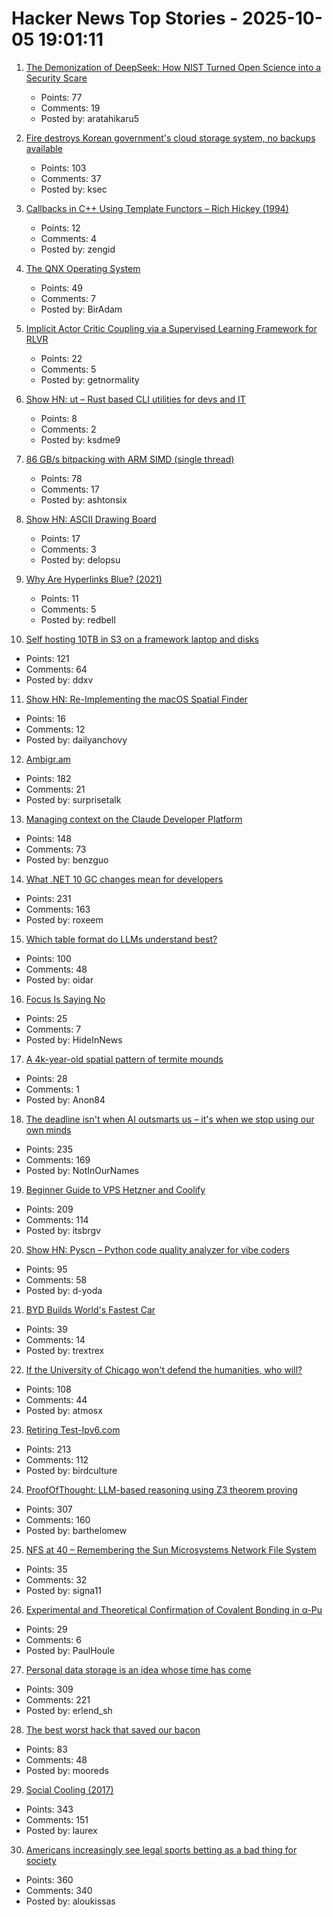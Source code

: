 # Hacker News Top Stories - 2025-10-05 19:01:11

1. [The Demonization of DeepSeek: How NIST Turned Open Science into a Security Scare](https://erichartford.com/the-demonization-of-deepseek)
   - Points: 77
   - Comments: 19
   - Posted by: aratahikaru5

2. [Fire destroys Korean government's cloud storage system, no backups available](https://koreajoongangdaily.joins.com/news/2025-10-01/national/socialAffairs/NIRS-fire-destroys-governments-cloud-storage-system-no-backups-available/2412936)
   - Points: 103
   - Comments: 37
   - Posted by: ksec

3. [Callbacks in C++ Using Template Functors – Rich Hickey (1994)](http://www.tutok.sk/fastgl/callback.html)
   - Points: 12
   - Comments: 4
   - Posted by: zengid

4. [The QNX Operating System](https://www.abortretry.fail/p/the-qnx-operating-system)
   - Points: 49
   - Comments: 7
   - Posted by: BirAdam

5. [Implicit Actor Critic Coupling via a Supervised Learning Framework for RLVR](https://arxiv.org/abs/2509.02522)
   - Points: 22
   - Comments: 5
   - Posted by: getnormality

6. [Show HN: ut – Rust based CLI utilities for devs and IT](https://github.com/ksdme/ut)
   - Points: 8
   - Comments: 2
   - Posted by: ksdme9

7. [86 GB/s bitpacking with ARM SIMD (single thread)](https://github.com/ashtonsix/perf-portfolio/tree/main/bytepack)
   - Points: 78
   - Comments: 17
   - Posted by: ashtonsix

8. [Show HN: ASCII Drawing Board](https://www.delopsu.com/draw.html)
   - Points: 17
   - Comments: 3
   - Posted by: delopsu

9. [Why Are Hyperlinks Blue? (2021)](https://blog.mozilla.org/en/internet-culture/deep-dives/why-are-hyperlinks-blue/)
   - Points: 11
   - Comments: 5
   - Posted by: redbell

10. [Self hosting 10TB in S3 on a framework laptop and disks](https://jamesoclaire.com/2025/10/05/self-hosting-10tb-in-s3-on-a-framework-laptop-disks/)
   - Points: 121
   - Comments: 64
   - Posted by: ddxv

11. [Show HN: Re-Implementing the macOS Spatial Finder](https://github.com/everydayanchovies/SpatialFinder)
   - Points: 16
   - Comments: 12
   - Posted by: dailyanchovy

12. [Ambigr.am](https://ambigr.am/hall-of-fame)
   - Points: 182
   - Comments: 21
   - Posted by: surprisetalk

13. [Managing context on the Claude Developer Platform](https://www.anthropic.com/news/context-management)
   - Points: 148
   - Comments: 73
   - Posted by: benzguo

14. [What .NET 10 GC changes mean for developers](https://roxeem.com/2025/09/30/what-net-10-gc-changes-mean-for-developers/)
   - Points: 231
   - Comments: 163
   - Posted by: roxeem

15. [Which table format do LLMs understand best?](https://www.improvingagents.com/blog/best-input-data-format-for-llms)
   - Points: 100
   - Comments: 48
   - Posted by: oidar

16. [Focus Is Saying No](https://medium.com/@HobokenDays/software-modernization-projects-dilemma-part-2-7f6002c4b6f1)
   - Points: 25
   - Comments: 7
   - Posted by: HideInNews

17. [A 4k-year-old spatial pattern of termite mounds](https://www.cell.com/current-biology/fulltext/S0960-9822(18)31287-9)
   - Points: 28
   - Comments: 1
   - Posted by: Anon84

18. [The deadline isn't when AI outsmarts us – it's when we stop using our own minds](https://www.theargumentmag.com/p/you-have-18-months)
   - Points: 235
   - Comments: 169
   - Posted by: NotInOurNames

19. [Beginner Guide to VPS Hetzner and Coolify](https://bhargav.dev/blog/VPS_Setup_and_Security_Checklist_A_Complete_Self_Hosting_Guide)
   - Points: 209
   - Comments: 114
   - Posted by: itsbrgv

20. [Show HN: Pyscn – Python code quality analyzer for vibe coders](https://github.com/ludo-technologies/pyscn)
   - Points: 95
   - Comments: 58
   - Posted by: d-yoda

21. [BYD Builds World's Fastest Car](https://www.autotrader.co.uk/content/news/byd-builds-world-s-fastest-car)
   - Points: 39
   - Comments: 14
   - Posted by: trextrex

22. [If the University of Chicago won't defend the humanities, who will?](https://www.theatlantic.com/culture/archive/2025/08/university-chicago-humanities-doctorate/684004/)
   - Points: 108
   - Comments: 44
   - Posted by: atmosx

23. [Retiring Test-Ipv6.com](https://retire.test-ipv6.com/)
   - Points: 213
   - Comments: 112
   - Posted by: birdculture

24. [ProofOfThought: LLM-based reasoning using Z3 theorem proving](https://github.com/DebarghaG/proofofthought)
   - Points: 307
   - Comments: 160
   - Posted by: barthelomew

25. [NFS at 40 – Remembering the Sun Microsystems Network File System](https://nfs40.online/)
   - Points: 35
   - Comments: 32
   - Posted by: signa11

26. [Experimental and Theoretical Confirmation of Covalent Bonding in α-Pu](https://advanced.onlinelibrary.wiley.com/doi/10.1002/adfm.202501798)
   - Points: 29
   - Comments: 6
   - Posted by: PaulHoule

27. [Personal data storage is an idea whose time has come](https://blog.muni.town/personal-data-storage-idea/)
   - Points: 309
   - Comments: 221
   - Posted by: erlend_sh

28. [The best worst hack that saved our bacon](https://jeffersonheard.ghost.io/the-best-worst-hack-that-saved-our-bacon/)
   - Points: 83
   - Comments: 48
   - Posted by: mooreds

29. [Social Cooling (2017)](https://www.socialcooling.com/)
   - Points: 343
   - Comments: 151
   - Posted by: laurex

30. [Americans increasingly see legal sports betting as a bad thing for society](https://www.pewresearch.org/short-reads/2025/10/02/americans-increasingly-see-legal-sports-betting-as-a-bad-thing-for-society-and-sports/)
   - Points: 360
   - Comments: 340
   - Posted by: aloukissas

